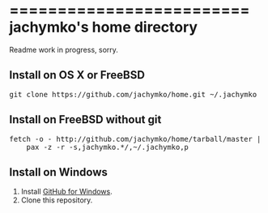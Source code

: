 =========================
jachymko's home directory
=========================

Readme work in progress, sorry.

## Install on OS X or FreeBSD
<pre>git clone https://github.com/jachymko/home.git ~/.jachymko</pre>

## Install on FreeBSD without git
<pre>fetch -o - http://github.com/jachymko/home/tarball/master |
    pax -z -r -s,jachymko.*/,~/.jachymko,p</pre>

## Install on Windows
1. Install [GitHub for Windows](http://windows.github.com/).
2. Clone this repository.
